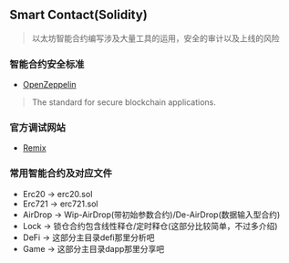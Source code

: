 ## Smart Contact(Solidity)
> 以太坊智能合约编写涉及大量工具的运用，安全的审计以及上线的风险

### 智能合约安全标准
* [OpenZeppelin](https://github.com/OpenZeppelin)
> The standard for secure blockchain applications.

### 官方调试网站
* [Remix](https://remix.ethereum.org/)

### 常用智能合约及对应文件
* Erc20 -> erc20.sol
* Erc721 -> erc721.sol 
* AirDrop -> Wip-AirDrop(带初始参数合约)/De-AirDrop(数据输入型合约)
* Lock -> 锁仓合约包含线性释仓/定时释仓(这部分比较简单，不过多介绍)
* DeFi -> 这部分主目录defi那里分析吧
* Game -> 这部分主目录dapp那里分享吧